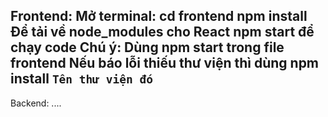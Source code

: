 Frontend: 
Mở terminal:
cd frontend
npm install
Để tải về node_modules cho React
npm start 
để chạy code 
Chú ý: Dùng npm start trong file frontend
Nếu báo lỗi thiếu thư viện thì dùng npm install `Tên thư viện đó`
----------------------------------------------------------------------------------------

Backend: ....